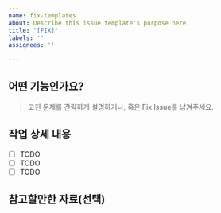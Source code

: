 ```yaml
---
name: fix-templates
about: Describe this issue template's purpose here.
title: "[FIX]"
labels: ''
assignees: ''

---
```


## 어떤 기능인가요?

> 고친 문제를 간략하게 설명하거나, 혹은 Fix Issue를 남겨주세요.

## 작업 상세 내용

- [ ] TODO
- [ ] TODO
- [ ] TODO

## 참고할만한 자료(선택)
